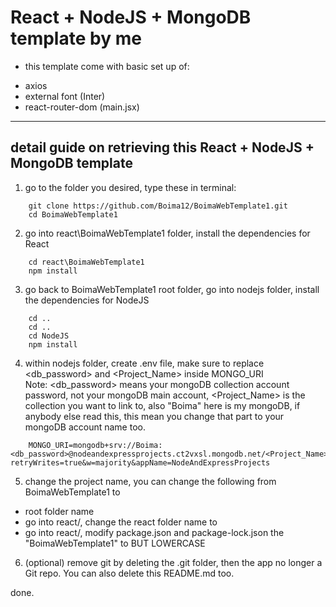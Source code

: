 ﻿# React + NodeJS + MongoDB template by me
- this template come with basic set up of:
+ axios
+ external font (Inter)
+ react-router-dom (main.jsx)


<hr>


## detail guide on retrieving this React + NodeJS + MongoDB template
1. go to the folder you desired, type these in terminal:
```
	git clone https://github.com/Boima12/BoimaWebTemplate1.git
	cd BoimaWebTemplate1
```

2. go into react\BoimaWebTemplate1 folder, install the dependencies for React
```
	cd react\BoimaWebTemplate1
	npm install 
```

3. go back to BoimaWebTemplate1 root folder, go into nodejs folder, install the dependencies for NodeJS
```
	cd .. 
	cd .. 
	cd NodeJS 
	npm install
```

4. within nodejs folder, create .env file, make sure to replace <db_password> and <Project_Name> inside MONGO_URI <br>
Note: <db_password> means your mongoDB collection account password, not your mongoDB main account, <Project_Name> is the collection you want to link to, also "Boima" here is my mongoDB, if anybody else read this, this mean you change that part to your mongoDB account name too.
```
	MONGO_URI=mongodb+srv://Boima:<db_password>@nodeandexpressprojects.ct2vxsl.mongodb.net/<Project_Name>?retryWrites=true&w=majority&appName=NodeAndExpressProjects
```

5. change the project name, you can change the following from BoimaWebTemplate1 to <newProjectName>
- root folder name 
- go into react/, change the react folder name to <newProjectName>
- go into react/<newProjectName>, modify package.json and package-lock.json the "BoimaWebTemplate1" to <newProjectName> BUT LOWERCASE

6. (optional) remove git by deleting the .git folder, then the app no longer a Git repo. You can also delete this README.md too.

done.

